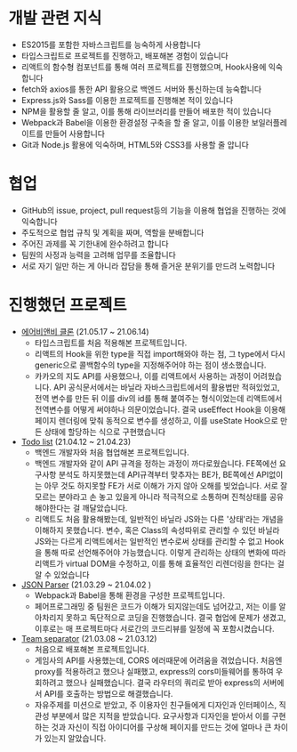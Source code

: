 # 개발 관련 지식
- ES2015를 포함한 자바스크립트를 능숙하게 사용합니다
- 타입스크립트로 프로젝트를 진행하고, 배포해본 경험이 있습니다
- 리액트의 함수형 컴포넌트를 통해 여러 프로젝트를 진행했으며, Hook사용에 익숙합니다
- fetch와 axios를 통한 API 활용으로 백엔드 서버와 통신하는데 능숙합니다
- Express.js와 Sass를 이용한 프로젝트를 진행해본 적이 있습니다
- NPM을 활용할 줄 알고, 이를 통해 라이브러리를 만들어 배포한 적이 있습니다
- Webpack과 Babel을 이용한 환경설정 구축을 할 줄 알고, 이를 이용한 보일러플레이트를 만들어 사용합니다
- Git과 Node.js 활용에 익숙하며, HTML5와 CSS3를 사용할 줄 압니다

# 협업
- GitHub의 issue, project, pull request등의 기능을 이용해 협업을 진행하는 것에 익숙합니다
- 주도적으로 협업 규칙 및 계획을 짜며, 역할을 분배합니다
- 주어진 과제를 꼭 기한내에 완수하려고 합니다
- 팀원의 사정과 능력을 고려해 업무를 조율합니다
- 서로 자기 일만 하는 게 아니라 잡담을 통해 즐거운 분위기를 만드려 노력합니다

# 진행했던 프로젝트
- [에어비앤비 클론](https://github.com/HongzCloud/airbnb) (21.05.17 ~ 21.06.14) 
  - 타입스크립트를 처음 적용해본 프로젝트입니다.
  - 리액트의 Hook을 위한 type을 직접 import해와야 하는 점, 그 type에서 다시 generic으로 콜백함수의 type을 지정해주어야 하는 점이 생소했습니다.
  - 카카오의 지도 API를 사용했으나, 이를 리액트에서 사용하는 과정이 어려웠습니다. API 공식문서에서는 바닐라 자바스크립트에서의 활용법만 적혀있었고, 전역 변수를 만든 뒤 이를 div의 id를 통해 붙여주는 형식이었는데 리액트에서 전역변수를 어떻게 써야하나 의문이었습니다. 결국 useEffect Hook을 이용해 페이지 렌더링에 맞춰 동적으로 변수를 생성하고, 이를 useState Hook으로 만든 상태에 할당하는 식으로 구현했습니다
- [Todo list](https://github.com/PizzaCola-K/todo-list) (21.04.12 ~ 21.04.23)
  - 백엔드 개발자와 처음 협업해본 프로젝트입니다.
  - 백엔드 개발자와 같이 API 규격을 정하는 과정이 까다로웠습니다. FE쪽에선 요구사항 분석도 하지못했는데 API규격부터 맞추자는 BE가, BE쪽에선 API없이는 아무 것도 하지못할 FE가 서로 이해가 가지 않아 오해를 빚었습니다. 서로 잘 모르는 분야라고 손 놓고 있을게 아니라 적극적으로 소통하며 진척상태를 공유해야한다는 걸 깨달았습니다.
  - 리액트도 처음 활용해봤는데, 일반적인 바닐라 JS와는 다른 '상태'라는 개념을 이해하지 못했습니다. 변수, 혹은 Class의 속성따위로 관리할 수 있던 바닐라 JS와는 다르게 리액트에서는 일반적인 변수로써 상태를 관리할 수 없고 Hook을 통해 따로 선언해주어야 가능했습니다. 이렇게 관리하는 상태의 변화에 따라 리액트가 virtual DOM을 수정하고, 이를 통해 효율적인 리렌더링을 한다는 걸 알 수 있었습니다
- [JSON Parser](https://github.com/dyongdi/fe-w8-json-parser) (21.03.29 ~ 21.04.02 )
  - Webpack과 Babel을 통해 환경을 구성한 프로젝트입니다.
  - 페어프로그래밍 중 팀원은 코드가 이해가 되지않는데도 넘어갔고, 저는 이를 알아차리지 못하고 독단적으로 코딩을 진행했습니다. 결국 협업에 문제가 생겼고, 이후로는 매 프로젝트마다 서로간의 코드리뷰를 일정에 꼭 포함시켰습니다.
- [Team separator](https://teamseparator.herokuapp.com/) (21.03.08 ~ 21.03.12)
  - 처음으로 배포해본 프로젝트입니다.
  - 게임사의 API를 사용했는데, CORS 에러때문에 어려움을 겪었습니다. 처음엔 proxy를 적용하려고 했으나 실패했고, express의 cors미들웨어를 통하여 우회하려고 했으나 실패했습니다. 결국 라우터의 쿼리로 받아 express의 서버에서 API를 호출하는 방법으로 해결했습니다.
  - 자유주제를 미션으로 받았고, 주 이용자인 친구들에게 디자인과 인터페이스, 직관성 부분에서 많은 지적을 받았습니다. 요구사항과 디자인을 받아서 이를 구현하는 것과 자신이 직접 아이디어를 구상해 페이지를 만드는 것에 얼마나 큰 차이가 있는지 알았습니다.
